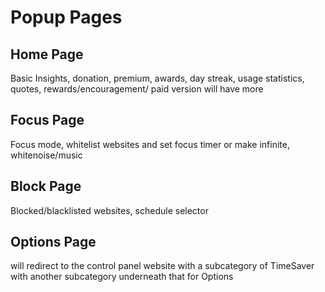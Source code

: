 # Popup Pages

## Home Page

Basic Insights, donation, premium, awards, day streak, usage statistics, quotes, rewards/encouragement/ paid version will have more

## Focus Page

Focus mode, whitelist websites and set focus timer or make infinite, whitenoise/music

## Block Page

Blocked/blacklisted websites, schedule selector

## Options Page

will redirect to the control panel website with a subcategory of TimeSaver with another subcategory underneath that for Options
